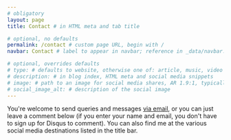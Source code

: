 ```yaml
---
# obligatory
layout: page
title: Contact # in HTML meta and tab title

# optional, no defaults
permalink: /contact # custom page URL, begin with /
navbar: Contact # label to appear in navbar; reference in _data/navbar.yml

# optional, overrides defaults
# type: # defaults to website, otherwise one of: article, music, video
# description: # in blog index, HTML meta and social media snippets
# image: # path to an image for social media shares, AR 1.9:1, typically 1200x630, begin with /
# social_image_alt: # description of the social image
---
```

You're welcome to send queries and messages [via email](mailto:callumjhackett@gmail.com), or you can just leave a comment below (if you enter your name and email, you don't have to sign up for Disqus to comment). You can also find me at the various social media destinations listed in the title bar.